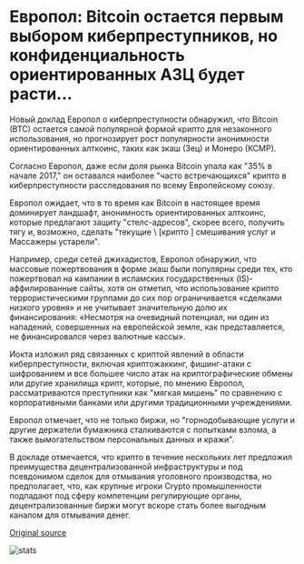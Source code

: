 # Европол: Bitcoin остается первым выбором киберпреступников, но конфиденциальность ориентированных АЗЦ будет расти...

Новый доклад Европол о киберпреступности обнаружил, что Bitcoin (BTC) остается самой популярной формой крипто для незаконного использования, но прогнозирует рост популярности анонимности ориентированных алткоинс, таких как зкаш (Зец) и Монеро (КСМР).

Согласно Европол, даже если доля рынка Bitcoin упала как "35% в начале 2017," он оставался наиболее "часто встречающихся" крипто в киберпреступности расследования по всему Европейскому союзу.

Европол ожидает, что в то время как Bitcoin в настоящее время доминирует ландшафт, анонимность ориентированных алткоинс, которые предлагают защиту "стелс-адресов", скорее всего, получить тягу и, возможно, сделать "текущие \ [крипто \] смешивания услуг и Массажеры устарели".

Например, среди сетей джихадистов, Европол обнаружил, что массовые пожертвования в форме зкаш были популярны среди тех, кто пожертвовал на кампании в исламских государственных (IS)-аффилированные сайты, хотя он отметил, что использование крипто террористическими группами до сих пор ограничивается «сделками низкого уровня» и не учитывает значительную долю их финансирования: «Несмотря на очевидный потенциал, ни один из нападений, совершенных на европейской земле, как представляется, не финансировался через валютные кассы».

Иокта изложил ряд связанных с криптой явлений в области киберпреступности, включая криптожаккинг, фишинг-атаки с шифрованием и все большее число атак на криптографические обмены или другие хранилища крипт, которые, по мнению Европол, рассматриваются преступники как "мягкая мишень" по сравнению с корпоративными банками или другими традиционными учреждениями.

Европол отмечает, что не только биржи, но "горнодобывающие услуги и другие держатели бумажника сталкиваются с попытками взлома, а также вымогательством персональных данных и кражи".

В докладе отмечается, что крипто в течение нескольких лет предложил преимущества децентрализованной инфраструктуры и под псевдонимом сделок для отмывания уголовного производства, но предполагает, что, как крупные игроки Crypto промышленности подпадают под сферу компетенции регулирующие органы, децентрализованные биржи могут вскоре стать более выгодным каналом для отмывания денег.

[Original source](https://cointelegraph.com/news/europol-bitcoin-remains-cybercriminals-first-choice-but-privacy-focused-alts-will-rise)

![stats](https://c.statcounter.com/11760860/0/a89fa40b/1/ "stats")